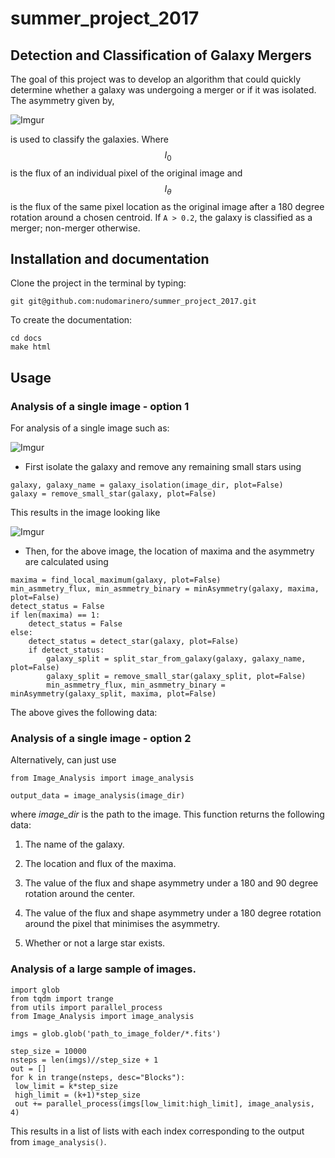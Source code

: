 summer_project_2017
===================

Detection and Classification of Galaxy Mergers
----------------------------------------------

The goal of this project was to develop an algorithm that could quickly
determine whether a galaxy was undergoing a merger or if it was isolated. The
asymmetry given by,

![Imgur](https://i.imgur.com/syGukgyt.png)

is used to classify the galaxies. Where $$I_{0}$$ is the flux of an individual
pixel of the original image and $$I_{\theta}$$  is the flux of the same pixel
location as the original image after a 180 degree rotation around a chosen
centroid. If `A > 0.2`, the galaxy is classified as a merger; non-merger
otherwise.

Installation and documentation
------------------------------

Clone the project in the terminal by typing:

~~~~~~~~~~~~~~~~~~~~~~~~~~~~~~~~~~~~~~~~~~~~~~~~~~~~~~~~~~~~~~~~~~~~~~~~~~~~~~~~
git git@github.com:nudomarinero/summer_project_2017.git
~~~~~~~~~~~~~~~~~~~~~~~~~~~~~~~~~~~~~~~~~~~~~~~~~~~~~~~~~~~~~~~~~~~~~~~~~~~~~~~~

To create the documentation:

~~~~~~~~~~~~~~~~~~~~~~~~~~~~~~~~~~~~~~~~~~~~~~~~~~~~~~~~~~~~~~~~~~~~~~~~~~~~~~~~
cd docs
make html
~~~~~~~~~~~~~~~~~~~~~~~~~~~~~~~~~~~~~~~~~~~~~~~~~~~~~~~~~~~~~~~~~~~~~~~~~~~~~~~~

Usage
-----

### Analysis of a single image - option 1

For analysis of a single image such as:

![Imgur](https://i.imgur.com/AbE3Eoyb.png)

-   First isolate the galaxy and remove any remaining small stars using

~~~~~~~~~~~~~~~~~~~~~~~~~~~~~~~~~~~~~~~~~~~~~~~~~~~~~~~~~~~~~~~~~~~~~~~~~~~~~~~~
galaxy, galaxy_name = galaxy_isolation(image_dir, plot=False)
galaxy = remove_small_star(galaxy, plot=False)
~~~~~~~~~~~~~~~~~~~~~~~~~~~~~~~~~~~~~~~~~~~~~~~~~~~~~~~~~~~~~~~~~~~~~~~~~~~~~~~~

This results in the image looking like

![Imgur](https://i.imgur.com/MBuQvkCb.png)

-   Then, for the above image, the location of maxima and the asymmetry are
    calculated using

~~~~~~~~~~~~~~~~~~~~~~~~~~~~~~~~~~~~~~~~~~~~~~~~~~~~~~~~~~~~~~~~~~~~~~~~~~~~~~~~
maxima = find_local_maximum(galaxy, plot=False)
min_asmmetry_flux, min_asmmetry_binary = minAsymmetry(galaxy, maxima, plot=False) 
detect_status = False
if len(maxima) == 1:
    detect_status = False
else:
    detect_status = detect_star(galaxy, plot=False) 
    if detect_status:
        galaxy_split = split_star_from_galaxy(galaxy, galaxy_name, plot=False)
        galaxy_split = remove_small_star(galaxy_split, plot=False)
        min_asmmetry_flux, min_asmmetry_binary = minAsymmetry(galaxy_split, maxima, plot=False)
~~~~~~~~~~~~~~~~~~~~~~~~~~~~~~~~~~~~~~~~~~~~~~~~~~~~~~~~~~~~~~~~~~~~~~~~~~~~~~~~

The above gives the following data:

### Analysis of a single image - option 2

Alternatively, can just use

~~~~~~~~~~~~~~~~~~~~~~~~~~~~~~~~~~~~~~~~~~~~~~~~~~~~~~~~~~~~~~~~~~~~~~~~~~~~~~~~
from Image_Analysis import image_analysis

output_data = image_analysis(image_dir)
~~~~~~~~~~~~~~~~~~~~~~~~~~~~~~~~~~~~~~~~~~~~~~~~~~~~~~~~~~~~~~~~~~~~~~~~~~~~~~~~

where *image_dir* is the path to the image. This function returns the following
data:

1.  The name of the galaxy.

2.  The location and flux of the maxima.

3.  The value of the flux and shape asymmetry under a 180 and 90 degree rotation
    around the center.

4.  The value of the flux and shape asymmetry under a 180 degree rotation around
    the pixel that minimises the asymmetry.

5.  Whether or not a large star exists.

### Analysis of a large sample of images.

~~~~~~~~~~~~~~~~~~~~~~~~~~~~~~~~~~~~~~~~~~~~~~~~~~~~~~~~~~~~~~~~~~~~~~~~~~~~~~~~
import glob
from tqdm import trange
from utils import parallel_process
from Image_Analysis import image_analysis

imgs = glob.glob('path_to_image_folder/*.fits')

step_size = 10000
nsteps = len(imgs)//step_size + 1
out = []
for k in trange(nsteps, desc="Blocks"):
 low_limit = k*step_size
 high_limit = (k+1)*step_size
 out += parallel_process(imgs[low_limit:high_limit], image_analysis, 4)
~~~~~~~~~~~~~~~~~~~~~~~~~~~~~~~~~~~~~~~~~~~~~~~~~~~~~~~~~~~~~~~~~~~~~~~~~~~~~~~~

This results in a list of lists with each index corresponding to the output from
`image_analysis()`.

 
